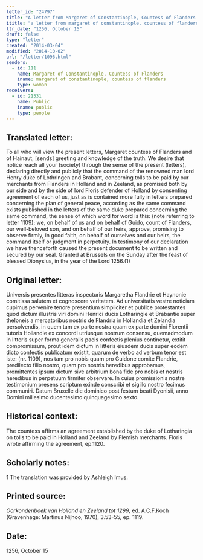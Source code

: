 ```yaml
---
letter_id: "24797"
title: "A letter from Margaret of Constantinople, Countess of Flanders (1256, October 15)"
ititle: "a letter from margaret of constantinople, countess of flanders (1256, october 15)"
ltr_date: "1256, October 15"
draft: false
type: "letter"
created: "2014-03-04"
modified: "2014-10-02"
url: "/letter/1096.html"
senders:
  - id: 111
    name: Margaret of Constantinople, Countess of Flanders
    iname: margaret of constantinople, countess of flanders
    type: woman
receivers:
  - id: 21531
    name: Public
    iname: public
    type: people
---
```

<h2> Translated letter:</h2>To all who will view the present letters, Margaret countess of Flanders and of Hainaut, [sends] greeting and knowledge of the truth.
	We desire that notice  reach all your (society) through the sense of the present (letters), declaring directly and publicly that the command of the renowned man lord Henry duke of Lothringen and Brabant, concerning tolls to be paid by our merchants from Flanders in Holland and in Zeeland, as promised both by our side and by the side of lord Floris defender of Holland by consenting agreement of each of us, just as is contained more fully in letters prepared concerning the plan of general peace, according as the same command exists published in the letters of the same duke prepared concerning the same command, the sense of which word for word is this:  (note referring to letter 1109); we, on behalf of us and on behalf of Guido, count of Flanders, our well-beloved son, and on behalf of our heirs, approve, promising to observe firmly, in good faith, on behalf of ourselves and our heirs, the command itself or judgment in perpetuity.
	In testimony of our declaration we have thenceforth caused the present document to be written and secured by our seal.
	Granted at Brussels on the Sunday after the feast of blessed Dionysius, in the year of the Lord 1256.(1)
<h2 class="mt-4"> Original letter:</h2>Universis presentes litteras inspecturis Margaretha Flandrie et Haynonie comitissa salutem et cognoscere veritatem.
Ad universitatis vestre noticiam cupimus pervenire tenore presentium simpliciter et publice protestantes quod dictum illustris viri domini Henrici ducis Lotharingie et Brabantie super theloneis a mercatoribus nostris de Flandria in Hollandia et Zelandia persolvendis, in quem tam ex parte nostra quam ex parte domini Florentii tutoris Hollandie ex concordi utriusque nostrum consensu, quemadmodum  in litteris super forma generalis pacis confectis plenius continetur, extitit compromissum, prout idem dictum in litteris eiusdem ducis super eodem dicto confectis publicatum existit, quarum de verbo ad verbum tenor est iste: (nr. 1109), nos tam pro nobis quam pro Guidone comite Flandrie, predilecto filio nostro, quam pro nostris heredibus approbamus, promittentes ipsum dictum sive arbitrium bona fide pro nobis et nostris heredibus in perpetuum firmiter observare.
In cuius promissionis nostre testimonium presens scriptum exinde conscribi et sigillo nostro fecimus communiri.
Datum Bruxelle die dominico post festum beati Dyonisii, anno Domini millesimo ducentesimo quinquagesimo sexto.
<h2 class="mt-4"> Historical context:</h2>The countess affirms an agreement established by the duke of Lotharingia on tolls to be paid in Holland and Zeeland by Flemish merchants.   Floris wrote affirming the agreement, ep.1120.
<h2 class="mt-4"> Scholarly notes:</h2>1 The translation was provided by Ashleigh Imus.
<h2 class="mt-4"> Printed source:</h2><p><em>Oorkondenboek van Holland en Zeeland tot 1299</em>, ed. A.C.F.Koch (Gravenhage: Martinus Nijhoo, 1970), 3.53-55, ep. 1119.</p><h2 class="mt-4"> Date:</h2>1256, October 15